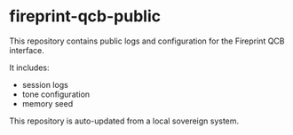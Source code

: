 # fireprint-qcb-public

This repository contains public logs and configuration for the Fireprint QCB interface.

It includes:
- session logs
- tone configuration
- memory seed

This repository is auto-updated from a local sovereign system.